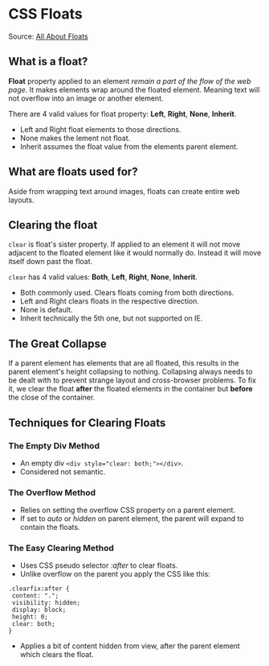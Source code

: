 # CSS Floats
Source: [All About Floats](https://css-tricks.com/all-about-floats/)

## What is a float?

**Float** property applied to an element *remain a part of the flow of the web page*.
It makes elements wrap around the floated element. Meaning text will not overflow into an image or another element.

There are 4 valid values for float property: **Left**, **Right**, **None**, **Inherit**.
 - Left and Right float elements to those directions.
 - None makes the lement not float.
 - Inherit assumes the float value from the elements parent element.
 
## What are floats used for?

Aside from wrapping text around images, floats can create entire web layouts.

## Clearing the float

`clear` is float's sister property. If applied to an element it will not move adjacent to the floated element like it would normally do.
Instead it will move itself down past the float.

`clear` has 4 valid values: **Both**, **Left**, **Right**, **None**, **Inherit**.
  - Both commonly used. Clears floats coming from both directions.
  - Left and Right clears floats in the respective direction.
  - None is default.
  - Inherit technically the 5th one, but not supported on IE.
  
## The Great Collapse

If a parent element has elements that are all floated, this results in the parent element's height collapsing to nothing.
Collapsing always needs to be dealt with to prevent strange layout and cross-browser problems. To fix it, we clear the float
**after** the floated elements in the container but **before** the close of the container.

## Techniques for Clearing Floats

### The Empty Div Method
  - An empty div `<div style="clear: both;"></div>`.
  - Considered not semantic.
  
### The Overflow Method
  - Relies on setting the overflow CSS property on a parent element.
  - If set to *auto* or *hidden* on parent element, the parent will expand to contain the floats.

### The Easy Clearing Method
  - Uses CSS pseudo selector *:after* to clear floats.
  - Unlike overflow on the parent you apply the CSS like this:
  
  ```
  .clearfix:after { 
   content: "."; 
   visibility: hidden; 
   display: block; 
   height: 0; 
   clear: both;
  }
  ```
  - Applies a bit of content hidden from view, after the parent element which clears the float.
  
